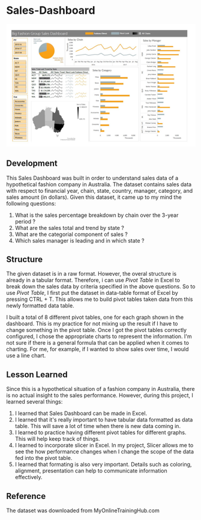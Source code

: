 # Sales-Dashboard

![](images/Sales%20Dashboard.JPG)

## Development
This Sales Dashboard was built in order to understand sales data of a hypothetical fashion company in Australia. The dataset contains sales data with respect to financial year, chain, state, country, manager, category, and sales amount (in dollars). Given this dataset, it came up to my mind the following questions:
1. What is the sales percentage breakdown by chain over the 3-year period ?
2. What are the sales total and trend by state ?
3. What are the categorial component of sales ?
4. Which sales manager is leading and in which state ?

## Structure
The given dataset is in a raw format. However, the overal structure is already in a tabular format. Therefore, i can use *Pivot Table* in Excel to break down the sales data by criteria specified in the above questions. So to use *Pivot Table*, I first put the dataset in data-table format of Excel by pressing CTRL + T. This allows me to build pivot tables taken data from this newly formatted data table. 

I built a total of 8 different pivot tables, one for each graph shown in the dashboard. This is my practice for not mixing up the result if I have to change something in the pivot table. Once I got the pivot tables correctly configured, I chose the appropriate charts to represent the information. I'm not sure if there is a general formula that can be applied when it comes to charting. For me, for example, if I wanted to show sales over time, I would use a line chart. 

## Lesson Learned
Since this is a hypothetical situation of a fashion company in Australia, there is no actual insight to the sales performance. However, during this project, I learned several things:
1. I learned that Sales Dashboard can be made in Excel.
2. I learned that it's really important to have tabular data formatted as data table. This will save a lot of time when there is new data coming in. 
3. I learned to practice having different pivot tables for different graphs. This will help keep track of things.
4. I learned to incorporate slicer in Excel. In my project, Slicer allows me to see the how performance changes when I change the scope of the data fed into the pivot table. 
5. I learned that formating is also very important. Details such as coloring, alignment, presentation can help to communicate information effectively.

## Reference
The dataset was downloaded from MyOnlineTrainingHub.com
